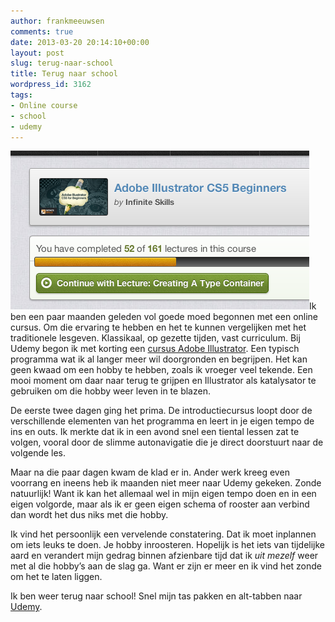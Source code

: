 ```yaml
---
author: frankmeeuwsen
comments: true
date: 2013-03-20 20:14:10+00:00
layout: post
slug: terug-naar-school
title: Terug naar school
wordpress_id: 3162
tags:
- Online course
- school
- udemy
---
```


![Udemy Adobe Illustrator](../images/uploadimages/Schermafbeelding-2013-03-20-om-21.07.45.png)Ik ben een paar maanden geleden vol goede moed begonnen met een online cursus. Om die ervaring te hebben en het te kunnen vergelijken met het traditionele lesgeven. Klassikaal, op gezette tijden, vast curriculum. Bij Udemy begon ik met korting een [cursus Adobe Illustrator](https://www.udemy.com/adobe-illustrator-cs5/). Een typisch programma wat ik al langer meer wil doorgronden en begrijpen. Het kan geen kwaad om een hobby te hebben, zoals ik vroeger veel tekende. Een mooi moment om daar naar terug te grijpen en Illustrator als katalysator te gebruiken om die hobby weer leven in te blazen.

De eerste twee dagen ging het prima. De introductiecursus loopt door de verschillende elementen van het programma en leert in je eigen tempo de ins en outs. Ik merkte dat ik in een avond snel een tiental lessen zat te volgen, vooral door de slimme autonavigatie die je direct doorstuurt naar de volgende les.

Maar na die paar dagen kwam de klad er in. Ander werk kreeg even voorrang en ineens heb ik maanden niet meer naar Udemy gekeken. Zonde natuurlijk! Want ik kan het allemaal wel in mijn eigen tempo doen en in een eigen volgorde, maar als ik er geen eigen schema of rooster aan verbind dan wordt het dus niks met die hobby.

Ik vind het persoonlijk een vervelende constatering. Dat ik moet inplannen om iets leuks te doen. Je hobby inroosteren. Hopelijk is het iets van tijdelijke aard en verandert mijn gedrag binnen afzienbare tijd dat ik _uit mezelf_ weer met al die hobby’s aan de slag ga. Want er zijn er meer en ik vind het zonde om het te laten liggen.

Ik ben weer terug naar school! Snel mijn tas pakken en alt-tabben naar [Udemy](https://www.udemy.com/adobe-illustrator-cs5/).
